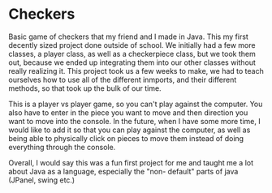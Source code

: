 # Checkers
Basic game of checkers that my friend and I made in Java. This my first decently sized project done outside of school.
We initially had a few more classes, a player class, as well as a checkerpiece class, but we took them out, because 
we ended up integrating them into our other classes without really realizing it. This project took us a few weeks to make,
we had to teach ourselves how to use all of the different inmports, and their different methods, so that took up the bulk of
our time.

This is a player vs player game, so you can't play against the computer. You also have to enter in the piece you want to move
and then direction you want to move into the console. In the future, when I have some more time, I would like to add it so
that you can play against the computer, as well as being able to physically click on pieces to move them instead of doing
everything through the console.

Overall, I would say this was a fun first project for me and taught me a lot about Java as a language, especially the "non-
default" parts of java (JPanel, swing etc.)

